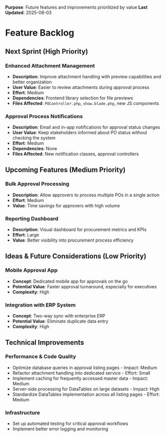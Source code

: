 **Purpose**: Future features and improvements prioritized by value
**Last Updated**: 2025-08-03

# Feature Backlog

## Next Sprint (High Priority)

### Enhanced Attachment Management

-   **Description**: Improve attachment handling with preview capabilities and better organization
-   **User Value**: Easier to review attachments during approval process
-   **Effort**: Medium
-   **Dependencies**: Frontend library selection for file previews
-   **Files Affected**: `POController.php`, `show.blade.php`, new JS components

### Approval Process Notifications

-   **Description**: Email and in-app notifications for approval status changes
-   **User Value**: Keep stakeholders informed about PO status without checking the system
-   **Effort**: Medium
-   **Dependencies**: None
-   **Files Affected**: New notification classes, approval controllers

## Upcoming Features (Medium Priority)

### Bulk Approval Processing

-   **Description**: Allow approvers to process multiple POs in a single action
-   **Effort**: Medium
-   **Value**: Time savings for approvers with high volume

### Reporting Dashboard

-   **Description**: Visual dashboard for procurement metrics and KPIs
-   **Effort**: Large
-   **Value**: Better visibility into procurement process efficiency

## Ideas & Future Considerations (Low Priority)

### Mobile Approval App

-   **Concept**: Dedicated mobile app for approvals on the go
-   **Potential Value**: Faster approval turnaround, especially for executives
-   **Complexity**: High

### Integration with ERP System

-   **Concept**: Two-way sync with enterprise ERP
-   **Potential Value**: Eliminate duplicate data entry
-   **Complexity**: High

## Technical Improvements

### Performance & Code Quality

-   Optimize database queries in approval listing pages - Impact: Medium
-   Refactor attachment handling into dedicated service - Effort: Small
-   Implement caching for frequently accessed master data - Impact: Medium
-   Server-side processing for DataTables on large datasets - Impact: High
-   Standardize DataTables implementation across all listing pages - Effort: Medium

### Infrastructure

-   Set up automated testing for critical approval workflows
-   Implement better error logging and monitoring
